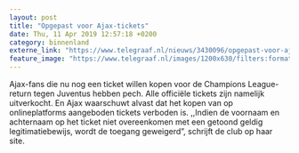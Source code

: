 ```yaml
---
layout: post
title: "Opgepast voor Ajax-tickets"
date: Thu, 11 Apr 2019 12:57:18 +0200
category: binnenland
externe_link: "https://www.telegraaf.nl/nieuws/3430096/opgepast-voor-ajax-tickets"
feature_image: "https://www.telegraaf.nl/images/1200x630/filters:format(jpeg):quality(80)/cdn-kiosk-api.telegraaf.nl/9af387e6-5c48-11e9-8fb5-02c309bc01c1.JPG"
---
```


<p class="intro">Ajax-fans die nu nog een ticket willen kopen voor de Champions League-return tegen Juventus hebben pech. Alle officiële tickets zijn namelijk uitverkocht. En Ajax waarschuwt alvast dat het kopen van op onlineplatforms aangeboden tickets verboden is. ,,Indien de voornaam en achternaam op het ticket niet overeenkomen met een getoond geldig legitimatiebewijs, wordt de toegang geweigerd”, schrijft de club op haar site.</p>
